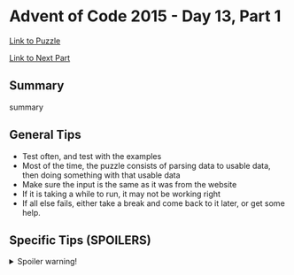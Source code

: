 # Advent of Code 2015 - Day 13, Part 1

[Link to Puzzle](https://adventofcode.com/2015/day/13)

[Link to Next Part](https://github.com/CodingAP/unofficial-aoc-syllabus/blob/main/years/2015/day13/part2.md)

## Summary
summary

## General Tips
- Test often, and test with the examples
- Most of the time, the puzzle consists of parsing data to usable data, then doing something with that usable data
- Make sure the input is the same as it was from the website
- If it is taking a while to run, it may not be working right
- If all else fails, either take a break and come back to it later, or get some help.

## Specific Tips (SPOILERS)
<details> <summary>Spoiler warning!</summary>

specific tips

</details>